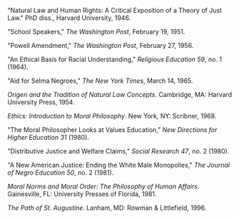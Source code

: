 "Natural Law and Human Rights: A Critical Exposition of a Theory of Just Law." PhD diss., Harvard University, 1946.

"School Speakers," *The Washington Post*, February 19, 1951.

"Powell Amendment," *The Washington Post*, February 27, 1956.

"An Ethical Basis for Racial Understanding," *Religious Education 59*, no. 1 (1964).

"Aid for Selma Negroes," *The New York Times*, March 14, 1965.

*Origen and the Tradition of Natural Law Concepts*. Cambridge, MA: Harvard University Press, 1954.

*Ethics: Introduction to Moral Philosophy*. New York, NY: Scribner, 1968.

"The Moral Philosopher Looks at Values Education," *New Directions for Higher Education 31* (1980).

"Distributive Justice and Welfare Claims," *Social Research 47*, no. 2 (1980).

"A New American Justice: Ending the White Male Monopolies," *The Journal of Negro Education 50*, no. 2 (1981).

*Moral Norms and Moral Order: The Philosophy of Human Affairs*. Gainesville, FL: University Presses of Florida, 1981.

*The Path of St. Augustine*. Lanham, MD: Rowman & Littlefield, 1996. 
